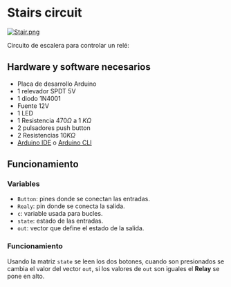 # Stairs circuit
[![Stair.png](https://i.postimg.cc/Px0T8MjR/Stair.png)](https://postimg.cc/vg7pJfDr)

Circuito de escalera para controlar un relé:

## Hardware y software necesarios
- Placa de desarrollo Arduino 
- 1 relevador SPDT 5V
- 1 diodo 1N4001
- Fuente 12V
- 1 LED
- 1 Resistencia $\displaystyle 470\Omega$ a 1 $\displaystyle K\Omega$
- 2 pulsadores push button
- 2 Resistencias $\displaystyle 10 K\Omega$
- [Arduino IDE](https://www.arduino.cc/en/software) o [Arduino CLI](https://arduino.github.io/arduino-cli/0.23/installation/)

## Funcionamiento
### Variables
- ```Button```: pines donde se conectan las entradas.
- ```Realy```: pin donde se conecta la salida.
- ```c```: variable usada para bucles.
- ```state```: estado de las entradas.
- ```out```: vector que define el estado de la salida.

### Funcionamiento
Usando la matriz ```state``` se leen los dos botones, cuando son presionados se cambia el valor del vector ```out```, si los valores de ```out``` son iguales el **Relay** se pone en alto.
